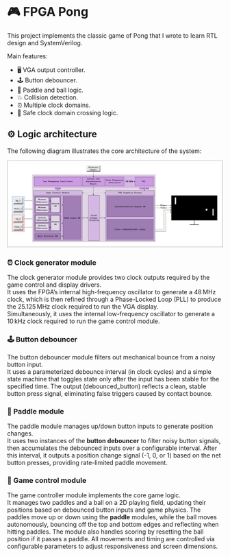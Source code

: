 # 🎮 FPGA Pong

This project implements the classic game of Pong that I wrote to learn RTL design and SystemVerilog.

Main features:
* 🖥️ VGA output controller.
* 🕹️ Button debouncer.
* 🏓 Paddle and ball logic.
* 💥 Collision detection.
* ⏰ Multiple clock domains.
* 🌉 Safe clock domain crossing logic.

## ⚙️ Logic architecture

The following diagram illustrates the core architecture of the system:

![Logic Architecture](./images/PongGame.jpg)

### ⏰ Clock generator module

The clock generator module provides two clock outputs required by the game control and display drivers.  
It uses the FPGA’s internal high-frequency oscillator to generate a 48 MHz clock, which is then refined through a Phase-Locked Loop (PLL) to produce the 25.125 MHz clock required to run the VGA display.  
Simultaneously, it uses the internal low-frequency oscillator to generate a 10 kHz clock required to run the game control module.

### 🕹️ Button debouncer

The button debouncer module filters out mechanical bounce from a noisy button input.  
It uses a parameterized debounce interval (in clock cycles) and a simple state machine that toggles state only after the input has been stable for the specified time. The output (debounced_button) reflects a clean, stable button press signal, eliminating false triggers caused by contact bounce.

### 🏓 Paddle module

The paddle module manages up/down button inputs to generate position changes.  
It uses two instances of the **button debouncer** to filter noisy button signals, then accumulates the debounced inputs over a configurable interval. After this interval, it outputs a position change signal (-1, 0, or 1) based on the net button presses, providing rate-limited paddle movement.

### 🎲 Game control module

The game controller module implements the core game logic.  
It manages two paddles and a ball on a 2D playing field, updating their positions based on debounced button inputs and game physics. The paddles move up or down using the **paddle** modules, while the ball moves autonomously, bouncing off the top and bottom edges and reflecting when hitting paddles. The module also handles scoring by resetting the ball position if it passes a paddle. All movements and timing are controlled via configurable parameters to adjust responsiveness and screen dimensions.
